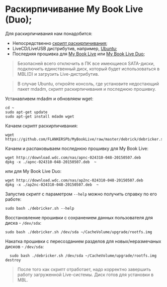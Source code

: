 # Раскирпичивание My Book Live (Duo);

Для раскирпичивания нам понадобится:

- Непосредственно [скрипт раскирпичивания](debricker.sh);
- LiveCD/LiveUSB дистрибутив, например, [Ubuntu](https://ubuntu.com/download/desktop);
- Последняя прошивка для [My Book Live](https://support-en.wd.com/app/products/product-detail/p/231#WD_downloads) или [My Book Live Duo](https://support-en.wd.com/app/products/product-detail/p/232#WD_downloads);
 
> Безопасней всего отключить в ПК все имеющиеся SATA-диски, подключить единственный диск, который будет использоваться в MBL(D) и загрузить Live-дистрибутив.

>В случае Ubuntu, откройте консоль, где установите недостающий пакет mdadm, скрипт раскирпичивания и последнюю прошивку.

Устанавливем mdadm и обновляем wget:

    cd ~
    sudo apt-get update
    sudo apt-get install mdadm wget

Качаем скрипт раскирпичивания:

    wget https://github.com/FLANKERSPb/MyBookLive/raw/master/debrick/debricker.sh

Качаем и распаковываем последнюю прошивку для My Book Live:

    wget http://download.wdc.com/nas/apnc-024310-048-20150507.deb
    dpkg -x ./apnc-024310-048-20150507.deb  ~
    
или для My Book Live Duo:

    wget http://download.wdc.com/nas/ap2nc-024310-048-20150507.deb
    dpkg -x ./ap2nc-024310-048-20150507.deb  ~

Запустив скрипт с параметром `--help` можно получить справку по его работе:

    sudo bash ./debricker.sh --help

Восстановление прошивки с сохранением данных пользователя для диска - ` /dev/sda `:

    sudo bash ./debricker.sh /dev/sda ~/CacheVolume/upgrade/rootfs.img
      
Накатка прошивки с пересозданием разделов для новых/неразмечаных дисков  - ` /dev/sda `:

      sudo bash ./debricker.sh /dev/sda ~/CacheVolume/upgrade/rootfs.img destroy


> После того как скрипт отработает, надо корректно завершить работу загруженной Live-системы. Диск готов для установки в MBL.
